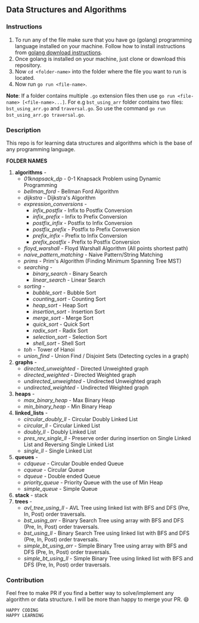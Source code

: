 ## Data Structures and Algorithms

### Instructions

1. To run any of the file make sure that you have go (golang) programming language installed on your machine. Follow how to install instructions from [golang download instructions](https://golang.org/doc/install).
2. Once golang is installed on your machine, just clone or download this repository.
3. Now `cd <folder-name>` into the folder where the file you want to run is located.
4. Now run `go run <file-name>`.

**Note**: If a folder contains multiple `.go` extension files then use `go run <file-name> [<file-name>...]`. For e.g `bst_using_arr` folder contains two files: `bst_using_arr.go` and `traversal.go`. So use the command `go run bst_using_arr.go traversal.go`.

### Description

This repo is for learning data structures and algorithms which is the base of any programming language.

**FOLDER NAMES**

01. **algorithms** -
    * *01knapsack_dp* - 0-1 Knapsack Problem using Dynamic Programming
    * *bellman_ford* - Bellman Ford Algorithm
    * *dijkstra* - Dijkstra's Algorithm
    * *expression_conversions* - 
        * *infix_postfix* - Infix to Postfix Conversion
        * *infix_prefix* - Infix to Prefix Conversion
        * *postfix_infix* - Postfix to Infix Conversion
        * *postfix_prefix* - Postfix to Prefix Conversion
        * *prefix_infix* - Prefix to Infix Conversion
        * *prefix_postfix* - Prefix to Postfix Conversion
    * *floyd_warshall* - Floyd Warshall Algorithm (All points shortest path)
    * *naive_pattern_matching* - Naive Pattern/String Matching
    * *prims* - Prim's Algorithm (Finding Minimum Spanning Tree MST)
    * *searching* -
        * *binary_search* - Binary Search
        * *linear_search* - Linear Search
    * *sorting* - 
        * *bubble_sort* - Bubble Sort
        * *counting_sort* - Counting Sort
        * *heap_sort* - Heap Sort
        * *insertion_sort* - Insertion Sort
        * *merge_sort* - Merge Sort
        * *quick_sort* - Quick Sort
        * *radix_sort* - Radix Sort
        * *selection_sort* - Selection Sort
        * *shell_sort* - Shell Sort
    * *toh* - Tower of Hanoi
    * *union_find* - Union Find / Disjoint Sets (Detecting cycles in a graph)
02. **graphs** -
    * *directed_unweighted* - Directed Unweighted graph
    * *directed_weighted* - Directed Weighted graph
    * *undirected_unweighted* - Undirected Unweighted graph
    * *undirected_weighted* - Undirected Weighted graph
03. **heaps** -
    * *max_binary_heap* - Max Binary Heap
    * *min_binary_heap* - Min Binary Heap
04. **linked_lists** -
    * *circular_doubly_ll* - Circular Doubly Linked List
    * *circular_ll* - Circular Linked List
    * *doubly_ll* - Doubly Linked List
    * *pres_rev_single_ll* - Preserve order during insertion on Single Linked List and Reversing Single Linked List
    * *single_ll* - Single Linked List
05. **queues** - 
    * *cdqueue* - Circular Double ended Queue
    * *cqueue* - Circular Queue
    * *dqueue* - Double ended Queue
    * *priority_queue* - Priority Queue with the use of Min Heap
    * *simple_queue* - Simple Queue
06. **stack** - stack
07. **trees** - 
    * *avl_tree_using_ll* - AVL Tree using linked list with BFS and DFS (Pre, In, Post) order traversals.
    * *bst_using_arr* - Binary Search Tree using array with BFS and DFS (Pre, In, Post) order traversals.
    * *bst_using_ll* - Binary Search Tree using linked list with BFS and DFS (Pre, In, Post) order traversals.
    * *simple_bt_using_arr* - Simple Binary Tree using array with BFS and DFS (Pre, In, Post) order traversals.
    * *simple_bt_using_ll* - Simple Binary Tree using linked list with BFS and DFS (Pre, In, Post) order traversals.


### Contribution

Feel free to make PR if you find a better way to solve/implement any algorithm or data structure. I will be more than happy to merge your PR. :smile:

```
HAPPY CODING
HAPPY LEARNING
```